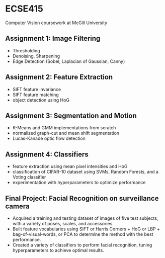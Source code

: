# ECSE415
Computer Vision coursework at McGill University

## Assignment 1: Image Filtering
- Thresholding
- Denoising, Sharpening
- Edge Detection (Sobel, Laplacian of Gaussian, Canny)

## Assignment 2: Feature Extraction
- SIFT feature invariance
- SIFT feature matching
- object detection using HoG

## Assignment 3: Segmentation and Motion
- K-Means and GMM implementations from scratch
- normalized graph-cut and mean shift segmentation
- Lucas-Kanade optic flow detection

## Assignment 4: Classifiers
- feature extraction using mean pixel intensities and HoG
- classification of CIFAR-10 dataset using SVMs, Random Forests, and a Voting classifier
- experimentation with hyperparameters to optimize performance

## Final Project: Facial Recognition on surveillance camera
- Acquired a training and testing dataset of images of five test subjects, with a variety of poses, scales, and accessories.
- Built feature vocabularies using SIFT or Harris Corners + HoG or LBP + bag-of-visual-words, or PCA to determine the method with the best performance.
- Created a variety of classifiers to perform facial recognition, tuning hyperparameters to achieve optimal results.
